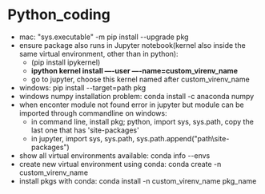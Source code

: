 # Python_coding

* mac: "sys.executable" -m pip install --upgrade pkg
* ensure package also runs in Jupyter notebook(kernel also inside the same virtual environment, other than in python):
    * (pip install ipykernel)
    * **ipython kernel install —-user —-name=custom_virenv_name**
    * go to jupyter, choose this kernel named after custom_virenv_name
* windows: pip install --target=path pkg
* windows numpy installation problem: conda install -c anaconda numpy
* when enconter module not found error in jupyter but module can be imported through commandline on windows:  
  * in command line, install pkg; python, import sys, sys.path, copy the last one that has 'site-packages'  
  * in jupyter, import sys, sys.path, sys.path.append("path\site-packages")  
* show all virtual environments available: conda info --envs
* create new virtual environment using conda: conda create -n custom_virenv_name
* install pkgs with conda: conda install -n custom_virenv_name pkg_name

